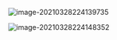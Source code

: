 ![image-20210328224139735](https://raw.githubusercontent.com/TWDH/Leetcode-From-Zero/pictures/img/image-20210328224139735.png)

![image-20210328224148352](https://raw.githubusercontent.com/TWDH/Leetcode-From-Zero/pictures/img/image-20210328224148352.png)